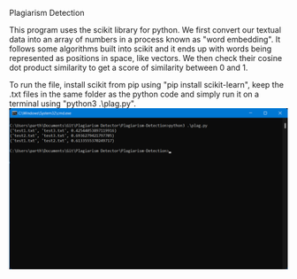 Plagiarism Detection

This program uses the scikit library for python. We first convert our textual data into an array of numbers in a process known as "word embedding". It follows some algorithms built into scikit and it ends up with words being represented as positions in space, like vectors. We then check their cosine dot product similarity to get a score of similarity between 0 and 1. 

To run the file, install scikit from pip using "pip install scikit-learn", keep the .txt files in the same folder as the python code and simply run it on a terminal using "python3 .\plag.py".
![](ss.png)
